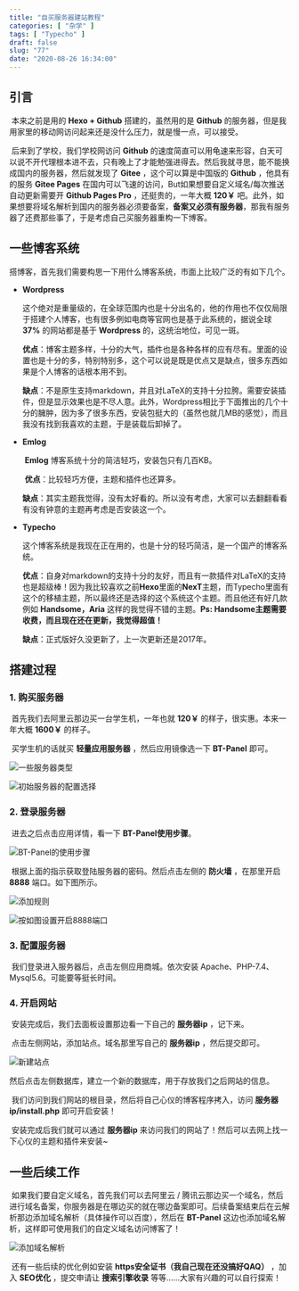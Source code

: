 ```yaml
---
title: "自买服务器建站教程"
categories: [ "杂学" ]
tags: [ "Typecho" ]
draft: false
slug: "77"
date: "2020-08-26 16:34:00"
---
```



## 引言

​	本来之前是用的 **Hexo + Github** 搭建的，虽然用的是 **Github** 的服务器，但是我用家里的移动网访问起来还是没什么压力，就是慢一点，可以接受。

​	后来到了学校，我们学校网访问 **Github** 的速度简直可以用龟速来形容，白天可以说不开代理根本进不去，只有晚上了才能勉强进得去。然后我就寻思，能不能换成国内的服务器，然后就发现了 **Gitee** ，这个可以算是中国版的 **Github** ，他具有的服务 **Gitee Pages** 在国内可以飞速的访问，But如果想要自定义域名/每次推送自动更新需要开 **Github Pages Pro** ，还挺贵的，一年大概 **120￥** 吧。此外，如果想要将域名解析到国内的服务器必须要备案，**备案又必须有服务器**，那我有服务器了还费那些事了，于是考虑自己买服务器重构一下博客。


<!--more-->


## 一些博客系统

​	搭博客，首先我们需要构思一下用什么博客系统，市面上比较广泛的有如下几个。

+ **Wordpress**

  ​	这个绝对是重量级的，在全球范围内也是十分出名的，他的作用也不仅仅局限于搭建个人博客，也有很多例如电商等官网也是基于此系统的，据说全球 **37%** 的网站都是基于 **Wordpress** 的，这统治地位，可见一斑。

  ​	**优点**：博客主题多样，十分的大气，插件也是各种各样的应有尽有。里面的设置也是十分的多，特别特别多，这个可以说是既是优点又是缺点，很多东西如果是个人博客的话根本用不到。

  ​	**缺点**：不是原生支持markdown，并且对LaTeX的支持十分拉胯。需要安装插件，但是显示效果也是不尽人意。此外，Wordpress相比于下面推出的几个十分的臃肿，因为多了很多东西，安装包挺大的（虽然也就几MB的感觉），而且我没有找到我喜欢的主题，于是装载后卸掉了。

+ **Emlog**

  ​	**Emlog** 博客系统十分的简洁轻巧，安装包只有几百KB。

  ​	**优点**：比较轻巧方便，主题和插件也还算多。

  ​	**缺点**：其实主题我觉得，没有太好看的。所以没有考虑，大家可以去翻翻看看有没有钟意的主题再考虑是否安装这一个。

+ **Typecho**

  ​	这个博客系统是我现在正在用的，也是十分的轻巧简洁，是一个国产的博客系统。

  ​	**优点**：自身对markdown的支持十分的友好，而且有一款插件对LaTeX的支持也是超级棒！因为我比较喜欢之前**Hexo**里面的**NexT**主题，而Typecho里面有这个的移植主题，所以最终还是选择的这个系统这个主题。而且他还有好几款例如 **Handsome，Aria** 这样的我觉得不错的主题。**Ps: Handsome主题需要收费，而且现在还在更新，我觉得超值！**

  ​	**缺点**：正式版好久没更新了，上一次更新还是2017年。



## 搭建过程

### 1. 购买服务器

​	首先我们去阿里云那边买一台学生机，一年也就 **120￥** 的样子，很实惠。本来一年大概 **1600￥** 的样子。

​	买学生机的话就买 **轻量应用服务器** ，然后应用镜像选一下 **BT-Panel** 即可。

![一些服务器类型][1]

![初始服务器的配置选择][2]



### 2. 登录服务器

​	进去之后点击应用详情，看一下 **BT-Panel使用步骤**。

![BT-Panel的使用步骤][3]

​	根据上面的指示获取登陆服务器的密码。然后点击左侧的 **防火墙** ，在那里开启 **8888** 端口。如下图所示。

![添加规则][4]

![按如图设置开启8888端口][5]



### 3. 配置服务器

​	我们登录进入服务器后，点击左侧应用商城。依次安装 Apache、PHP-7.4、Mysql5.6。可能要等挺长时间。

### 4. 开启网站

​	安装完成后，我们去面板设置那边看一下自己的 **服务器ip** ，记下来。

​	点击左侧网站，添加站点。域名那里写自己的 **服务器ip** ，然后提交即可。

![新建站点][6]

​	然后点击左侧数据库，建立一个新的数据库，用于存放我们之后网站的信息。

​	我们访问到我们网站的根目录，然后将自己心仪的博客程序拷入，访问 **服务器ip/install.php** 即可开启安装！

​	安装完成后我们就可以通过 **服务器ip** 来访问我们的网站了！然后可以去网上找一下心仪的主题和插件来安装~

## 一些后续工作

​	如果我们要自定义域名，首先我们可以去阿里云 / 腾讯云那边买一个域名，然后进行域名备案，你服务器是在哪边买的就在哪边备案即可。后续备案结束后在云解析那边添加域名解析（具体操作可以百度），然后在 **BT-Panel** 这边也添加域名解析，这样即可使用我们的自定义域名访问博客了！

![添加域名解析][7]

​	还有一些后续的优化例如安装 **https安全证书（我自己现在还没搞好QAQ）** ，加入 **SEO优化** ，提交申请让 **搜索引擎收录** 等等……大家有兴趣的可以自行探索！


  [1]: https://www.zzsqwq.cn/usr/uploads/2020/08/2971720137.png
  [2]: https://www.zzsqwq.cn/usr/uploads/2020/08/559120068.png
  [3]: https://www.zzsqwq.cn/usr/uploads/2020/08/1152103512.png
  [4]: https://www.zzsqwq.cn/usr/uploads/2020/08/3471176574.png
  [5]: https://www.zzsqwq.cn/usr/uploads/2020/08/972834655.png
  [6]: https://www.zzsqwq.cn/usr/uploads/2020/08/2339810532.png
  [7]: https://www.zzsqwq.cn/usr/uploads/2020/08/1872130264.png